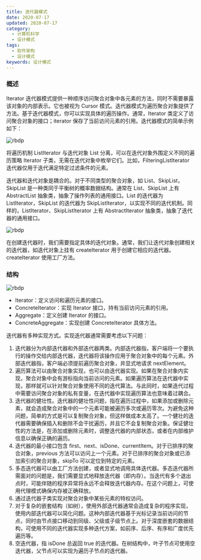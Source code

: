 ```yaml
---
title: 迭代器模式
date: 2020-07-17
updated: 2020-07-17
category:
  - 计算机科学
  - 设计模式
tags:
  - 软件架构
  - 设计模式
keywords: 设计模式
---
```


### 概述

Iterator 迭代器模式提供一种顺序访问聚合对象中各元素的方法，同时不需要暴露该对象的内部表示。它也被视为 Cursor 模式。迭代器模式为遍历聚合对象提供了方法。基于迭代器模式，你可以实现具体的遍历操作。通常，Iterator 类定义了访问聚合对象的接口；iterator 保存了当前访问元素的引用。迭代器模式的简单示例如下：

![rbdp](itr1.png)

将遍历机制 ListIterator 与迭代对象 List 分离，可以在迭代对象外围定义不同的遍历策略 Iterator 子类，无需在迭代对象中枚举它们。比如，FilteringListIterator 迭代器仅用于迭代满足特定过滤条件的元素。

迭代器和迭代对象是耦合的。对于不同类型的聚合对象，如 List、SkipList，SkipList 是一种类同于平衡树的概率数据结构。通常在 List、SkipList 上有 AbstractList 抽象类，抽象了操作列表的通用接口。List 的迭代器为 ListIterator，SkipList 的迭代器为 SkipListIterator，以实现不同的迭代机制。同样的，ListIterator、SkipListIterator 上有 AbstractIterator 抽象类，抽象了迭代器的通用接口。

![rbdp](itr2.png)

在创建迭代器时，我们需要指定具体的迭代对象。通常，我们让迭代对象创建相关的迭代器，如迭代对象上挂有 createIterator 用于创建它相应的迭代器。createIterator 使用工厂方法。

### 结构

![rbdp](itr3.png)

* Iterator：定义访问和遍历元素的接口。
* ConcreteIterator：实现 Iterator 接口，持有当前访问元素的引用。
* Aggregate：定义创建 Iterator 的接口。
* ConcreteAggregate：实现创建 ConcreteIterator 具体方法。

迭代器有多种实现方式。实现迭代器通常需要考虑以下问题：

1. 迭代器分为内部迭代器和外部迭代器两类。内部迭代器指，客户端将一个要执行的操作交给内部迭代器，迭代器将该操作应用于聚合对象中的每个元素。外部迭代器指，客户端必须提前遍历聚合对象，并显式地请求 nextElement。
2. 遍历算法可以由聚合对象实现，也可以由迭代器实现。如果在聚合对象内实现，聚合对象中会有游标指向当前访问的元素。如果遍历算法在迭代器中实现，那样就可以针对聚合对象使用不同的迭代算法。与此同时，如果迭代过程中需要访问聚合对象的私有变量，在迭代器中实现遍历算法也意味着过耦合。
3. 迭代器的健壮性。迭代器的健壮性问题，指在遍历过程中，如果添加或删除元素，就会造成聚合对象中的一个元素可能被遍历多次或遍历零次。为避免这种问题，简单的方式是可以复制聚合对象，但这样做成本太高了。一个健壮的迭代器需要确保插入和删除不会干扰遍历，并且它不会复制聚合对象。保证健壮性的方法是，在添加或删除元素时，调整迭代器的内部状态，或者在内部维护信息以确保正确的遍历。
4. 迭代器的最小接口包含 first、next、isDone、currentItem。对于已排序的聚合对象，previous 方法可以访问上一个元素。对于已排序的聚合对象或已添加索引的聚合对象，skipTo 可以定位到特定的元素。
5. 多态迭代器可以由工厂方法创建，或者显式地调用具体迭代器。多态迭代器所需面对的问题是，我们需要显式地释放迭代器（即内存）。当迭代有多个退出点时，可能伴随的程序异常将永远不会释放迭代器内存。在这个问题上，可使用代理模式确保内存被正确释放。
6. 通过迭代器子类实现对聚合对象中某些元素的特权访问。
7. 对于复杂的嵌套结构（如树），使用外部迭代器通常会造成复杂的程序实现，使用内部迭代器可以简化问题。这种内部迭代器基于光标记录当前访问的节点，同时由节点接口移动到同级、父级或子级节点上。对于深度嵌套的数据结构，可使用不同的迭代器实现多种迭代方案，如前序、后序、有序和广度优先遍历等。
8. 空迭代器，指 isDone 总返回 true 的迭代器。在树结构中，叶子节点可使用空迭代器，父节点可以实现为遍历子节点的迭代器。